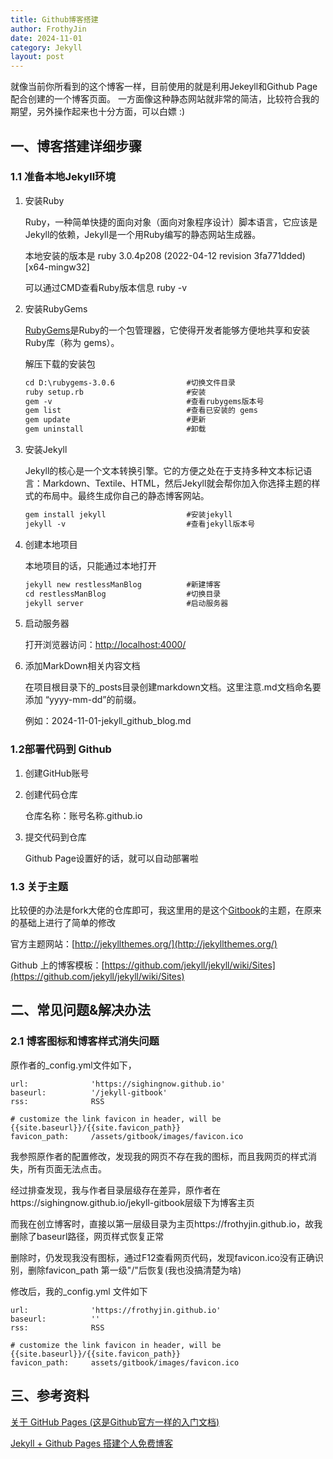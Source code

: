 ```yaml
---
title: Github博客搭建
author: FrothyJin
date: 2024-11-01
category: Jekyll
layout: post
---
```


就像当前你所看到的这个博客一样，目前使用的就是利用Jekeyll和Github Page配合创建的一个博客页面。
一方面像这种静态网站就非常的简洁，比较符合我的期望，另外操作起来也十分方面，可以白嫖 :)

## 一、博客搭建详细步骤

### 1.1 准备本地Jekyll环境

1. 安装Ruby

    Ruby，一种简单快捷的面向对象（面向对象程序设计）脚本语言，它应该是Jekyll的依赖，Jekyll是一个用Ruby编写的静态网站生成器。

    本地安装的版本是 ruby 3.0.4p208 (2022-04-12 revision 3fa771dded) [x64-mingw32]

    可以通过CMD查看Ruby版本信息 ruby -v

1. 安装RubyGems

    [RubyGems](https://rubygems.org/pages/download)是Ruby的一个包管理器，它使得开发者能够方便地共享和安装Ruby库（称为 gems）。

    解压下载的安装包

    ```html
    cd D:\rubygems-3.0.6                #切换文件目录
    ruby setup.rb                       #安装
    gem -v                              #查看rubygems版本号
    gem list                            #查看已安装的 gems
    gem update                          #更新
    gem uninstall                       #卸载
    ```

1. 安装Jekyll

    Jekyll的核心是一个文本转换引擎。它的方便之处在于支持多种文本标记语言：Markdown、Textile、HTML，然后Jekyll就会帮你加入你选择主题的样式的布局中。最终生成你自己的静态博客网站。

    ```html
    gem install jekyll                  #安装jekyll  
    jekyll -v                           #查看jekyll版本号
    ```

1. 创建本地项目

    本地项目的话，只能通过本地打开

    ```html
    jekyll new restlessManBlog          #新建博客 
    cd restlessManBlog                  #切换目录 
    jekyll server                       #启动服务器
    ```

1. 启动服务器

    打开浏览器访问：[http://localhost:4000/](http://localhost:4000/)

1. 添加MarkDown相关内容文档

    在项目根目录下的_posts目录创建markdown文档。这里注意.md文档命名要添加 “yyyy-mm-dd”的前缀。

    例如：2024-11-01-jekyll_github_blog.md

### 1.2部署代码到 Github

1. 创建GitHub账号

1. 创建代码仓库

    仓库名称：账号名称.github.io

1. 提交代码到仓库

    Github Page设置好的话，就可以自动部署啦

### 1.3 关于主题

比较便的办法是fork大佬的仓库即可，我这里用的是这个[Gitbook](http://jekyllthemes.org/themes/gitbook/)的主题，在原来的基础上进行了简单的修改

官方主题网站：[http://jekyllthemes.org/](http://jekyllthemes.org/)

Github 上的博客模板：[https://github.com/jekyll/jekyll/wiki/Sites](https://github.com/jekyll/jekyll/wiki/Sites)

## 二、常见问题&解决办法

### 2.1 博客图标和博客样式消失问题

原作者的_config.yml文件如下，

```
url:              'https://sighingnow.github.io'
baseurl:          '/jekyll-gitbook'
rss:              RSS

# customize the link favicon in header, will be {{site.baseurl}}/{{site.favicon_path}}
favicon_path:     /assets/gitbook/images/favicon.ico
```

我参照原作者的配置修改，发现我的网页不存在我的图标，而且我网页的样式消失，所有页面无法点击。

经过排查发现，我与作者目录层级存在差异，原作者在https://sighingnow.github.io/jekyll-gitbook层级下为博客主页

而我在创立博客时，直接以第一层级目录为主页https://frothyjin.github.io，故我删除了baseurl路径，网页样式恢复正常

删除时，仍发现我没有图标，通过F12查看网页代码，发现favicon.ico没有正确识别，删除favicon_path 第一级"/"后恢复(我也没搞清楚为啥)

修改后，我的_config.yml 文件如下

```
url:              'https://frothyjin.github.io'
baseurl:          ''
rss:              RSS

# customize the link favicon in header, will be {{site.baseurl}}/{{site.favicon_path}}
favicon_path:     assets/gitbook/images/favicon.ico
```

## 三、参考资料

[关于 GitHub Pages (这是Github官方一样的入门文档)](https://docs.github.com/zh/pages/getting-started-with-github-pages/about-github-pages)

[Jekyll + Github Pages 搭建个人免费博客](https://zhuanlan.zhihu.com/p/87225594)